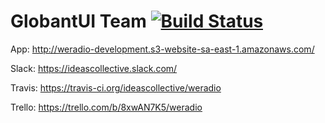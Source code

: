 GlobantUI Team [![Build Status](https://travis-ci.org/ideascollective/weradio.png?branch=master)](https://travis-ci.org/ideascollective/weradio)
==============

App:
http://weradio-development.s3-website-sa-east-1.amazonaws.com/

Slack:
https://ideascollective.slack.com/

Travis:
https://travis-ci.org/ideascollective/weradio

Trello:
https://trello.com/b/8xwAN7K5/weradio

